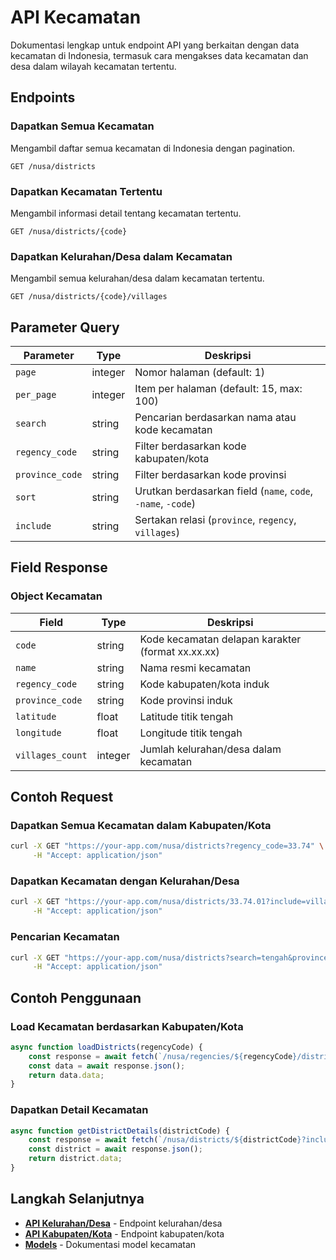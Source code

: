 # API Kecamatan

Dokumentasi lengkap untuk endpoint API yang berkaitan dengan data kecamatan di Indonesia, termasuk cara mengakses data kecamatan dan desa dalam wilayah kecamatan tertentu.

## Endpoints

### Dapatkan Semua Kecamatan

Mengambil daftar semua kecamatan di Indonesia dengan pagination.

```http
GET /nusa/districts
```

### Dapatkan Kecamatan Tertentu

Mengambil informasi detail tentang kecamatan tertentu.

```http
GET /nusa/districts/{code}
```

### Dapatkan Kelurahan/Desa dalam Kecamatan

Mengambil semua kelurahan/desa dalam kecamatan tertentu.

```http
GET /nusa/districts/{code}/villages
```

## Parameter Query

| Parameter | Type | Deskripsi |
|-----------|------|-----------|
| `page` | integer | Nomor halaman (default: 1) |
| `per_page` | integer | Item per halaman (default: 15, max: 100) |
| `search` | string | Pencarian berdasarkan nama atau kode kecamatan |
| `regency_code` | string | Filter berdasarkan kode kabupaten/kota |
| `province_code` | string | Filter berdasarkan kode provinsi |
| `sort` | string | Urutkan berdasarkan field (`name`, `code`, `-name`, `-code`) |
| `include` | string | Sertakan relasi (`province`, `regency`, `villages`) |

## Field Response

### Object Kecamatan

| Field | Type | Deskripsi |
|-------|------|-----------|
| `code` | string | Kode kecamatan delapan karakter (format xx.xx.xx) |
| `name` | string | Nama resmi kecamatan |
| `regency_code` | string | Kode kabupaten/kota induk |
| `province_code` | string | Kode provinsi induk |
| `latitude` | float | Latitude titik tengah |
| `longitude` | float | Longitude titik tengah |
| `villages_count` | integer | Jumlah kelurahan/desa dalam kecamatan |

## Contoh Request

### Dapatkan Semua Kecamatan dalam Kabupaten/Kota

```bash
curl -X GET "https://your-app.com/nusa/districts?regency_code=33.74" \
     -H "Accept: application/json"
```

### Dapatkan Kecamatan dengan Kelurahan/Desa

```bash
curl -X GET "https://your-app.com/nusa/districts/33.74.01?include=villages" \
     -H "Accept: application/json"
```

### Pencarian Kecamatan

```bash
curl -X GET "https://your-app.com/nusa/districts?search=tengah&province_code=33" \
     -H "Accept: application/json"
```

## Contoh Penggunaan

### Load Kecamatan berdasarkan Kabupaten/Kota

```js
async function loadDistricts(regencyCode) {
    const response = await fetch(`/nusa/regencies/${regencyCode}/districts?sort=name`);
    const data = await response.json();
    return data.data;
}
```

### Dapatkan Detail Kecamatan

```js
async function getDistrictDetails(districtCode) {
    const response = await fetch(`/nusa/districts/${districtCode}?include=regency.province`);
    const district = await response.json();
    return district.data;
}
```

## Langkah Selanjutnya

- **[API Kelurahan/Desa](/id/api/villages)** - Endpoint kelurahan/desa
- **[API Kabupaten/Kota](/id/api/regencies)** - Endpoint kabupaten/kota
- **[Models](/id/api/models/district)** - Dokumentasi model kecamatan
